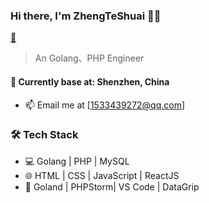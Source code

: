### Hi there, I'm ZhengTeShuai 👨‍💻

[📧](https://github.com/kautukkundan/Awesome-Profile-README-templates/blob/master/dynamic-realtime/jiangzhiguo2010@live.com)

> An Golang、PHP Engineer

#### 📍 Currently base at: Shenzhen, China  

- 📫 Email me at [1533439272@qq.com]

### 🛠 Tech Stack

- 💻  Golang | PHP | MySQL
- 🌐  HTML | CSS | JavaScript | ReactJS
- 🔧  Goland | PHPStorm| VS Code | DataGrip
